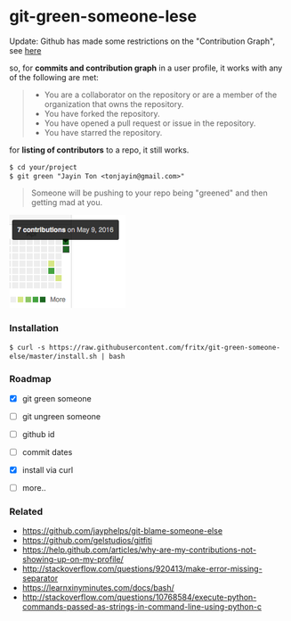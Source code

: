 # git-green-someone-lese

Update: Github has made some restrictions on the "Contribution Graph", see [here](https://docs.github.com/en/account-and-profile/setting-up-and-managing-your-github-profile/managing-contribution-settings-on-your-profile/why-are-my-contributions-not-showing-up-on-my-profile#commits)

so, for __commits and contribution graph__ in a user profile, it works with any of the following are met:

> - You are a collaborator on the repository or are a member of the organization that owns the repository.
> - You have forked the repository.
> - You have opened a pull request or issue in the repository.
> - You have starred the repository.

for __listing of contributors__ to a repo, it still works.


```plain
$ cd your/project
$ git green "Jayin Ton <tonjayin@gmail.com>"
```

> Someone will be pushing to your repo being "greened" and then getting mad at you.

<img width="209" height="167" src="QQ20160510-1.png" />


### Installation

```plain
$ curl -s https://raw.githubusercontent.com/fritx/git-green-someone-else/master/install.sh | bash
```


### Roadmap

- [x] git green someone
- [ ] git ungreen someone
- [ ] github id
- [ ] commit dates
- [x] install via curl
- [ ] more..


### Related

- https://github.com/jayphelps/git-blame-someone-else
- https://github.com/gelstudios/gitfiti
- https://help.github.com/articles/why-are-my-contributions-not-showing-up-on-my-profile/
- http://stackoverflow.com/questions/920413/make-error-missing-separator
- https://learnxinyminutes.com/docs/bash/
- http://stackoverflow.com/questions/10768584/execute-python-commands-passed-as-strings-in-command-line-using-python-c
